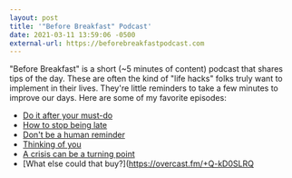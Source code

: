 ```yaml
---
layout: post
title: '"Before Breakfast" Podcast'
date: 2021-03-11 13:59:06 -0500
external-url: https://beforebreakfastpodcast.com
---
```


"Before Breakfast" is a short (~5 minutes of content) podcast that shares
tips of the day. These are often the kind of "life hacks" folks truly want
to implement in their lives. They're little reminders to take a few minutes
to improve our days. Here are some of my favorite episodes:

- [Do it after your must-do](https://overcast.fm/+Q-kAtHSkU)
- [How to stop being late](https://overcast.fm/+Q-kBSzMUI)
- [Don't be a human reminder](https://overcast.fm/+Q-kDxCEHw)
- [Thinking of you](https://overcast.fm/+Q-kCOXGRk)
- [A crisis can be a turning point](https://overcast.fm/+Q-kCtb-ak)
- [What else could that buy?](https://overcast.fm/+Q-kD0SLRQ
